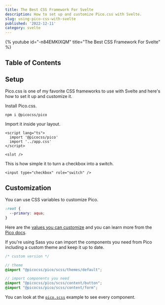 ```yaml
---
title: The Best CSS Framework For Svelte
description: How to set up and customize Pico.css with Svelte.
slug: using-pico-css-with-svelte
published: '2022-12-11'
category: svelte
---
```


{% youtube id="-n84EMKIXQM" title="The Best CSS Framework For Svelte" %}

## Table of Contents

## Setup

Pico.css is one of my favorite CSS frameworks to use with Svelte and here's how to set it up and customize it.

Install Pico.css.

```shell:terminal
npm i @picocss/pico
```

Import it inside your layout.

```html:+layout.svelte showLineNumbers
<script lang="ts">
  import '@picocss/pico'
  import '../app.css'
</script>

<slot />
```

This is how simple it to turn a checkbox into a switch.

```html:+page.svelte showLineNumbers
<input type="checkbox" role="switch" />
```

## Customization

You can use CSS variables to customize Pico.

```css:app.css showLineNumbers
:root {
  --primary: aqua;
}
```

Here are the [values you can customize](https://github.com/picocss/pico/blob/master/css/themes/default.css) and you can learn more from the [Pico docs](https://picocss.com/docs/customization.html).

If you're using Sass you can import the components you need from Pico including a custom theme and keep it up to date.

```scss:app.scss showLineNumbers
/* custom version */

// theme
@import "@picocss/pico/scss/themes/default";

// import components you need
@import "@picocss/pico/scss/content/button";
@import "@picocss/pico/scss/content/form";
```

You can look at the [`pico.scss`](https://github.com/picocss/pico/blob/master/scss/pico.scss) example to see every component.
